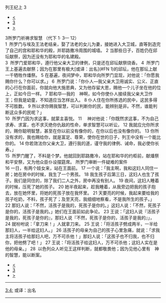 ﻿





 列王纪上 3




* [<](bible/1KI02.md)
* [3](bible/1KI.md)
* [>](bible/1KI04.md)



 
3所罗门祈祷求智慧 （代下
1·
3—
12）  
1  所罗门与埃及王法老结亲，娶了法老的女儿为妻，接她进入大卫城，直等到造完了自己的宫和耶和华的殿，并耶路撒冷周围的城墙。 
2 当那些日子，百姓仍在邱坛献祭，因为还没有为耶和华的名建殿。  
3  所罗门爱耶和华，遵行他父亲大卫的律例，只是还在邱坛献祭烧香。 
4  所罗门王上基遍去献祭；因为在那里有极大[或译：出名](#FN
1)的邱坛，他在那坛上献一千牺牲作燔祭。 
5 在基遍，夜间梦中，耶和华向所罗门显现，对他说：「你愿我赐你什么？你可以求。」 
6  所罗门说：「你仆人—我父亲大卫用诚实、公义、正直的心行在你面前，你就向他大施恩典，又为他存留大恩，赐他一个儿子坐在他的位上，正如今日一样。 
7 耶和华—我的　神啊，如今你使仆人接续我父亲大卫作王；但我是幼童，不知道应当怎样出入。 
8 仆人住在你所拣选的民中，这民多得不可胜数。 
9 所以求你赐我智慧，可以判断你的民，能辨别是非。不然，谁能判断这众多的民呢？」  
10  所罗门因为求这事，就蒙主喜悦。 
11 　神对他说：「你既然求这事，不为自己求寿、求富，也不求灭绝你仇敌的性命，单求智慧可以听讼， 
12 我就应允你所求的，赐你聪明智慧，甚至在你以前没有像你的，在你以后也没有像你的。 
13 你所没有求的，我也赐给你，就是富足、尊荣，使你在世的日子，列王中没有一个能比你的。 
14 你若效法你父亲大卫，遵行我的道，谨守我的律例、诫命，我必使你长寿。」  
15  所罗门醒了，不料是个梦。他就回到耶路撒冷，站在耶和华的约柜前，献燔祭和平安祭，又为他众臣仆设摆筵席。 所罗门审断一件疑难的案件  
16 一日，有两个妓女来，站在王面前。 
17 一个说：「我主啊，我和这妇人同住一房；她在房中的时候，我生了一个男孩。 
18 我生孩子后第三日，这妇人也生了孩子。我们是同住的，除了我们二人之外，房中再没有别人。 
19 夜间，这妇人睡着的时候，压死了她的孩子。 
20 她半夜起来，趁我睡着，从我旁边把我的孩子抱去，放在她怀里，将她的死孩子放在我怀里。 
21 天要亮的时候，我起来要给我的孩子吃奶，不料，孩子死了；及至天亮，我细细地察看，不是我所生的孩子。」 
22 那妇人说：「不然，活孩子是我的，死孩子是你的。」这妇人说：「不然，死孩子是你的，活孩子是我的。」她们在王面前如此争论。 
23 王说：「这妇人说『活孩子是我的，死孩子是你的』，那妇人说『不然，死孩子是你的，活孩子是我的』」， 
24 就吩咐说：「拿刀来！」人就拿刀来。 
25 王说：「将活孩子劈成两半，一半给那妇人，一半给这妇人。」 
26 活孩子的母亲为自己的孩子心里急痛，就说：「求我主将活孩子给那妇人吧，万不可杀他！」那妇人说：「这孩子也不归我，也不归你，把他劈了吧！」 
27 王说：「将活孩子给这妇人，万不可杀他；这妇人实在是他的母亲。」 
28  以色列众人听见王这样判断，就都敬畏他；因为见他心里有　神的智慧，能以断案。 
* [<](bible/1KI02.md)
* [3](bible/1KI.md)
* [>](bible/1KI04.md)





---


[3:4:](#V4)
或译：出名




---









